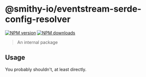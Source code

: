 # @smithy-io/eventstream-serde-config-resolver

[![NPM version](https://img.shields.io/npm/v/@smithy-io/eventstream-serde-config-resolver/latest.svg)](https://www.npmjs.com/package/@smithy-io/eventstream-serde-config-resolver)
[![NPM downloads](https://img.shields.io/npm/dm/@smithy-io/eventstream-serde-config-resolver.svg)](https://www.npmjs.com/package/@smithy-io/eventstream-serde-config-resolver)

> An internal package

## Usage

You probably shouldn't, at least directly.

